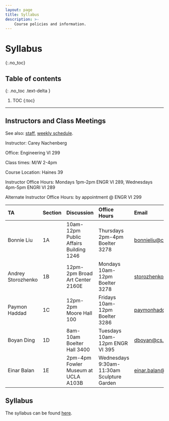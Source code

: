 ```yaml
---
layout: page
title: Syllabus
description: >-
    Course policies and information.
---
```


# Syllabus
{:.no_toc}

<!-- Google Doc version: [Syllabus](https://docs.google.com/document/d/1hhIuZqFSrjSGuUPaTwHLqMSvSwi8k7jWETaTzmPEuwE/edit?usp=sharing). -->

## Table of contents
{: .no_toc .text-delta }

1. TOC
{:toc}

<!-- {:.note}

Please sign up for Campuswire using this verification code: 9994 -->

----

## Instructors and Class Meetings

See also: [staff]({{site.baseurl}}/staff/), [weekly schedule]({{site.baseurl}}/schedule/).

Instructor: Carey Nachenberg

Office: Engineering VI 299

Class times: M/W 2-4pm

Course Location: Haines 39

Instructor Office Hours: Mondays 1pm-2pm ENGR VI 289, Wednesdays 4pm-5pm ENGRI VI 289

Alternate Instructor Office Hours: by appointment @ ENGR VI 299



| TA | Section | Discussion | Office Hours | Email |
|:---|:--------|:-----------|:-------------|:------|
| Bonnie Liu | 1A | 10am-12pm Public Affairs Building 1246 | Thursdays 2pm-4pm Boelter 3278 | [bonnieliu@cs.ucla.edu](mailto:bonnieliu@cs.ucla.edu) |
| Andrey Storozhenko | 1B | 12pm-2pm Broad Art Center 2160E | Mondays 10am-12pm Boelter 3278 | [storozhenko@cs.ucla.edu](mailto:storozhenko@cs.ucla.edu ) |
| Paymon Haddad | 1C | 12pm-2pm Moore Hall 100 | Fridays 10am-12pm Boelter 3286 | [paymonhaddad2019@gmail.com](mailto:paymonhaddad2019@gmail.com) |
| Boyan Ding | 1D | 8am-10am Boelter Hall 3400 | Tuesdays 10am-12pm ENGR VI 395 | [dboyan@cs.ucla.edu](mailto:dboyan@cs.ucla.edu) |
| Einar Balan | 1E | 2pm-4pm Fowler Museum at UCLA A103B | Wednesdays 9:30am-11:30am Sculpture Garden | [einar.balan@gmail.com](mailto:einar.balan@gmail.com) |


## Syllabus
The syllabus can be found [here](https://docs.google.com/document/d/1hhIuZqFSrjSGuUPaTwHLqMSvSwi8k7jWETaTzmPEuwE/edit).
